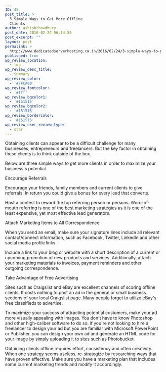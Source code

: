 ```yaml
---
ID: 45
post_title: >
  3 Simple Ways to Get More Offline
  Clients
author: ashishchowdhury
post_date: 2016-02-24 06:14:50
post_excerpt: ""
layout: post
permalink: >
  http://www.dedicatedserverhosting.co.in/2016/02/24/3-simple-ways-to-get-more-offline-clients/
published: true
wp_review_location:
  - top
wp_review_desc_title:
  - Summary
wp_review_color:
  - '#FFCA00'
wp_review_fontcolor:
  - '#fff'
wp_review_bgcolor1:
  - '#151515'
wp_review_bgcolor2:
  - '#151515'
wp_review_bordercolor:
  - '#151515'
wp_review_user_review_type:
  - star
---
```

Obtaining clients can appear to be a difficult challenge for many businesses, entrepreneurs and freelancers. But the key factor in obtaining these clients is to think outside of the box.

Below are three simple ways to get more clients in order to maximize your business's potential.

Encourage Referrals
 
Encourage your friends, family members and current clients to give referrals. In return you could give a bonus for every lead that converts.

Host a contest to reward the top referring person or persons. Word-of-mouth referring is one of the best marketing strategies as it is one of the least expensive, yet most effective lead generators.
 
 
Attach Marketing Items to All Correspondence
 
When you send an email, make sure your signature lines include all relevant contact/connect information, such as Facebook, Twitter, LinkedIn and other social media profile links.

Include a link to your blog or website with a short description of a current or upcoming promotion of new products and services. Additionally, attach your marketing materials to invoices, payment reminders and other outgoing correspondence.
 

Take Advantage of Free Advertising
 
Sites such as Craigslist and eBay are excellent channels of scoring offline clients. It costs nothing to post an ad in the general or small business sections of your local Craigslist page. Many people forget to utilize eBay's free classifieds to advertise.

To maximize your success of attracting potential customers, make your ad more visually appealing with images. You don't have to know Photoshop and other high-caliber software to do so. If you're not looking to hire a freelancer to design your ad but you are familiar with Microsoft PowerPoint or Publisher, you can design your own ad and generate an HTML code for your image by simply uploading it to sites such as Photobucket.
 
 
Obtaining clients offline requires effort, consistency and often creativity. When one strategy seems useless, re-strategize by researching ways that have proven effective. Make sure you have a marketing plan that includes some current marketing trends and modify it accordingly.